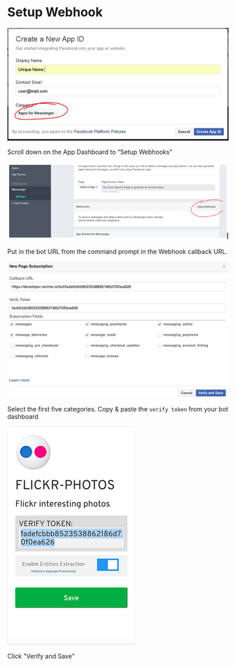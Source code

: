 # Setup Webhook

![](create-new-app.JPG)

Scroll down on the App Dashboard to “Setup Webhooks”

![](setup-webhook.png)

Put in the bot URL from the command prompt in the Webhook callback URL.

![](edit-webhook.png)

Select the first five categories. Copy & paste the `verify token` from your bot dashboard

![](facebook-verify-token-dashboard.png)

Click "Verify and Save"
